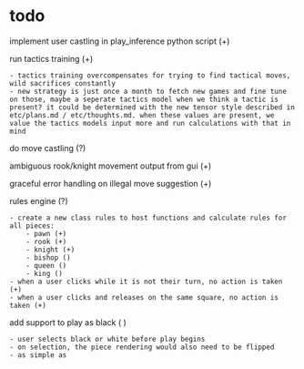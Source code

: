 # todo

implement user castling in play_inference python script (+)

run tactics training (+)

	- tactics training overcompensates for trying to find tactical moves, wild sacrifices constantly
	- new strategy is just once a month to fetch new games and fine tune on those, maybe a seperate tactics model when we think a tactic is present? it could be determined with the new tensor style described in etc/plans.md / etc/thoughts.md. when these values are present, we value the tactics models input more and run calculations with that in mind

do move castling (?)

ambiguous rook/knight movement output from gui (+)

graceful error handling on illegal move suggestion (+)

rules engine (?)

	- create a new class rules to host functions and calculate rules for all pieces: 
		- pawn (+)
		- rook (+)
		- knight (+)
		- bishop ()
		- queen ()
		- king ()
	- when a user clicks while it is not their turn, no action is taken (+)
	- when a user clicks and releases on the same square, no action is taken (+)

add support to play as black ( )
	
	- user selects black or white before play begins
	- on selection, the piece rendering would also need to be flipped
	- as simple as 